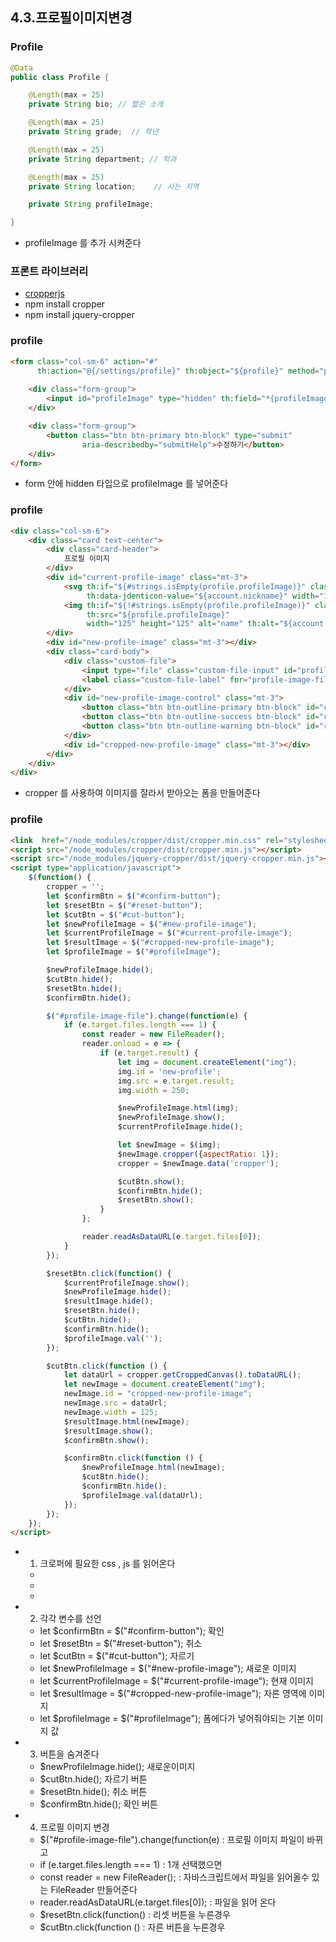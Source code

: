 ## 4.3.프로필이미지변경

### Profile
```java
@Data
public class Profile {

    @Length(max = 25)
    private String bio; // 짧은 소개

    @Length(max = 25)
    private String grade;  // 학년

    @Length(max = 25)
    private String department; // 학과

    @Length(max = 25)
    private String location;    // 사는 지역

    private String profileImage;

}
```

* profileImage 를 추가 시켜준다

### 프론트 라이브러리
* [cropperjs](https://fengyuanchen.github.io/cropperjs/)
* npm install cropper
* npm install jquery-cropper

### profile
```html
<form class="col-sm-6" action="#"
      th:action="@{/settings/profile}" th:object="${profile}" method="post" novalidate>
    
    <div class="form-group">
        <input id="profileImage" type="hidden" th:field="*{profileImage}" class="form-control" />
    </div>

    <div class="form-group">
        <button class="btn btn-primary btn-block" type="submit"
                aria-describedby="submitHelp">수정하기</button>
    </div>
</form>
```

* form 안에 hidden 타입으로 profileImage 를 넣어준다

### profile
```html
<div class="col-sm-6">
    <div class="card text-center">
        <div class="card-header">
            프로필 이미지
        </div>
        <div id="current-profile-image" class="mt-3">
            <svg th:if="${#strings.isEmpty(profile.profileImage)}" class="rounded"
                 th:data-jdenticon-value="${account.nickname}" width="125" height="125"></svg>
            <img th:if="${!#strings.isEmpty(profile.profileImage)}" class="rounded"
                 th:src="${profile.profileImage}"
                 width="125" height="125" alt="name" th:alt="${account.nickname}"/>
        </div>
        <div id="new-profile-image" class="mt-3"></div>
        <div class="card-body">
            <div class="custom-file">
                <input type="file" class="custom-file-input" id="profile-image-file">
                <label class="custom-file-label" for="profile-image-file">프로필 이미지 변경</label>
            </div>
            <div id="new-profile-image-control" class="mt-3">
                <button class="btn btn-outline-primary btn-block" id="cut-button">자르기</button>
                <button class="btn btn-outline-success btn-block" id="confirm-button">확인</button>
                <button class="btn btn-outline-warning btn-block" id="reset-button">취소</button>
            </div>
            <div id="cropped-new-profile-image" class="mt-3"></div>
        </div>
    </div>
</div>
```

* cropper 를 사용하여 이미지를 잘라서 받아오는 폼을 만들어준다

### profile
```html
<link  href="/node_modules/cropper/dist/cropper.min.css" rel="stylesheet">
<script src="/node_modules/cropper/dist/cropper.min.js"></script>
<script src="/node_modules/jquery-cropper/dist/jquery-cropper.min.js"></script>
<script type="application/javascript">
    $(function() {
        cropper = '';
        let $confirmBtn = $("#confirm-button");
        let $resetBtn = $("#reset-button");
        let $cutBtn = $("#cut-button");
        let $newProfileImage = $("#new-profile-image");
        let $currentProfileImage = $("#current-profile-image");
        let $resultImage = $("#cropped-new-profile-image");
        let $profileImage = $("#profileImage");

        $newProfileImage.hide();
        $cutBtn.hide();
        $resetBtn.hide();
        $confirmBtn.hide();

        $("#profile-image-file").change(function(e) {
            if (e.target.files.length === 1) {
                const reader = new FileReader();
                reader.onload = e => {
                    if (e.target.result) {
                        let img = document.createElement("img");
                        img.id = 'new-profile';
                        img.src = e.target.result;
                        img.width = 250;

                        $newProfileImage.html(img);
                        $newProfileImage.show();
                        $currentProfileImage.hide();

                        let $newImage = $(img);
                        $newImage.cropper({aspectRatio: 1});
                        cropper = $newImage.data('cropper');

                        $cutBtn.show();
                        $confirmBtn.hide();
                        $resetBtn.show();
                    }
                };

                reader.readAsDataURL(e.target.files[0]);
            }
        });

        $resetBtn.click(function() {
            $currentProfileImage.show();
            $newProfileImage.hide();
            $resultImage.hide();
            $resetBtn.hide();
            $cutBtn.hide();
            $confirmBtn.hide();
            $profileImage.val('');
        });

        $cutBtn.click(function () {
            let dataUrl = cropper.getCroppedCanvas().toDataURL();
            let newImage = document.createElement("img");
            newImage.id = "cropped-new-profile-image";
            newImage.src = dataUrl;
            newImage.width = 125;
            $resultImage.html(newImage);
            $resultImage.show();
            $confirmBtn.show();

            $confirmBtn.click(function () {
                $newProfileImage.html(newImage);
                $cutBtn.hide();
                $confirmBtn.hide();
                $profileImage.val(dataUrl);
            });
        });
    });
</script>
```

* 1. 크로퍼에 필요한 css , js 를 읽어온다 
    * <link  href="/node_modules/cropper/dist/cropper.min.css" rel="stylesheet">
    * <script src="/node_modules/cropper/dist/cropper.min.js"></script>
    * <script src="/node_modules/jquery-cropper/dist/jquery-cropper.min.js"></script>
    
* 2. 각각 변수를 선언
    * let $confirmBtn = $("#confirm-button");    확인
    * let $resetBtn = $("#reset-button");        취소
    * let $cutBtn = $("#cut-button");            자르기
    * let $newProfileImage = $("#new-profile-image");           새로운 이미지
    * let $currentProfileImage = $("#current-profile-image");   현재 이미지
    * let $resultImage = $("#cropped-new-profile-image");       자른 영역에 이미지
    * let $profileImage = $("#profileImage");                   폼에다가 넣어줘야되는 기본 이미지 값
    
* 3. 버튼을 숨겨준다
    * $newProfileImage.hide();  새로운이미지 
    * $cutBtn.hide();           자르기 버튼
    * $resetBtn.hide();         취소 버튼
    * $confirmBtn.hide();       확인 버튼
    
* 4. 프로필 이미지 변경
    * $("#profile-image-file").change(function(e) :  프로필 이미지 파일이 바뀌고
    * if (e.target.files.length === 1) : 1개 선택했으면
    * const reader = new FileReader(); : 자바스크립트에서 파일을 읽어올수 있는 FileReader 만들어준다
    * reader.readAsDataURL(e.target.files[0]); : 파일을 읽어 온다
    * $resetBtn.click(function() : 리셋 버튼을 누른경우
    * $cutBtn.click(function () : 자른 버튼을 누른경우